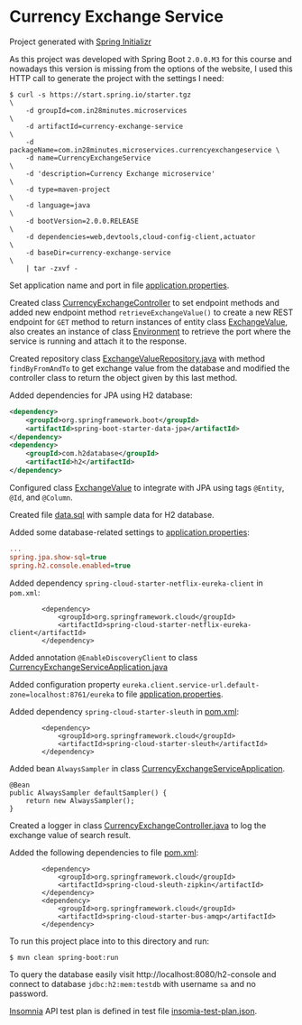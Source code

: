 # Currency Exchange Service

Project generated with [Spring Initializr](https://start.spring.io/)

As this project was developed with Spring Boot `2.0.0.M3` for this course and nowadays this version is missing from the options of the
website, I used this HTTP call to generate the project with the settings I need:

```
$ curl -s https://start.spring.io/starter.tgz                            \
    -d groupId=com.in28minutes.microservices                             \
    -d artifactId=currency-exchange-service                              \
    -d packageName=com.in28minutes.microservices.currencyexchangeservice \
    -d name=CurrencyExchangeService                                      \
    -d 'description=Currency Exchange microservice'                      \
    -d type=maven-project                                                \
    -d language=java                                                     \
    -d bootVersion=2.0.0.RELEASE                                         \
    -d dependencies=web,devtools,cloud-config-client,actuator            \
    -d baseDir=currency-exchange-service                                 \
    | tar -zxvf -
```

Set application name and port in file [application.properties](src/main/resources/application.properties).

Created class [CurrencyExchangeController](src/main/java/com/in28minutes/microservices/CurrencyExchangeController.java)
to set endpoint methods and added new endpoint method `retrieveExchangeValue()` to create a new REST endpoint for `GET`
method to return instances of entity class [ExchangeValue](src/main/java/com/in28minutes/microservices/ExchangeValue.java),
also creates an instance of class [Environment](https://docs.spring.io/spring-framework/docs/current/javadoc-api/org/springframework/core/env/Environment.html)
to retrieve the port where the service is running and attach it to the response.

Created repository class [ExchangeValueRepository.java](src/main/java/com/in28minutes/microservices/ExchangeValueRepository.java)
with method `findByFromAndTo` to get exchange value from the database and modified the controller class to return the object
given by this last method.

Added dependencies for JPA using H2 database:

```xml
<dependency>
    <groupId>org.springframework.boot</groupId>
    <artifactId>spring-boot-starter-data-jpa</artifactId>
</dependency>
<dependency>
    <groupId>com.h2database</groupId>
    <artifactId>h2</artifactId>
</dependency>
```

Configured class [ExchangeValue](src/main/java/com/in28minutes/microservices/ExchangeValue.java)
to integrate with JPA using tags `@Entity`, `@Id`, and `@Column`.

Created file [data.sql](src/main/resources/data.sql) with sample data for H2 database.

Added some database-related settings to [application.properties](src/main/resources/application.properties):

```ini
...
spring.jpa.show-sql=true
spring.h2.console.enabled=true
```

Added dependency `spring-cloud-starter-netflix-eureka-client` in `pom.xml`:

```
		<dependency>
			<groupId>org.springframework.cloud</groupId>
			<artifactId>spring-cloud-starter-netflix-eureka-client</artifactId>
		</dependency>
```

Added annotation `@EnableDiscoveryClient` to class [CurrencyExchangeServiceApplication.java](src/main/java/com/in28minutes/microservices/currencyexchangeservice/CurrencyExchangeServiceApplication.java) 

Added configuration property `eureka.client.service-url.default-zone=localhost:8761/eureka` to file [application.properties](src/main/resources/application.properties).


Added dependency `spring-cloud-starter-sleuth` in [pom.xml](pom.xml):

```
        <dependency>
            <groupId>org.springframework.cloud</groupId>
            <artifactId>spring-cloud-starter-sleuth</artifactId>
        </dependency>
```

Added bean `AlwaysSampler` in class [CurrencyExchangeServiceApplication](src/main/java/com/in28minutes/microservices/currencyexchangeservice/CurrencyExchangeServiceApplication.java).

```
@Bean
public AlwaysSampler defaultSampler() {
    return new AlwaysSampler();
}
```

Created a logger in class [CurrencyExchangeController.java](src/main/java/com/in28minutes/microservices/currencyexchangeservice/CurrencyExchangeController.java)
to log the exchange value of search result.

Added the following dependencies to file [pom.xml](pom.xml):

```
        <dependency>
            <groupId>org.springframework.cloud</groupId>
            <artifactId>spring-cloud-sleuth-zipkin</artifactId>
        </dependency>
        <dependency>
            <groupId>org.springframework.cloud</groupId>
            <artifactId>spring-cloud-starter-bus-amqp</artifactId>
        </dependency>
```

To run this project place into to this directory and run:

```
$ mvn clean spring-boot:run
```

To query the database easily visit http://localhost:8080/h2-console and connect to database `jdbc:h2:mem:testdb` with
username `sa` and no password.

[Insomnia](https://insomnia.rest/) API test plan is defined in
test file [insomia-test-plan.json](insomia-test-plan.json).